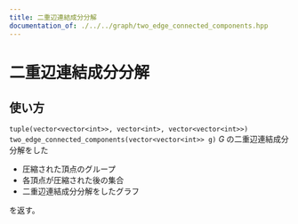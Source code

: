 ```yaml
---
title: 二重辺連結成分分解
documentation_of: ./../../graph/two_edge_connected_components.hpp
---
```


# 二重辺連結成分分解

## 使い方

``tuple(vector<vector<int>>, vector<int>, vector<vector<int>>) two_edge_connected_components(vector<vector<int>> g)`` 
$G$ の二重辺連結成分分解をした

- 圧縮された頂点のグループ
- 各頂点が圧縮された後の集合
- 二重辺連結成分分解をしたグラフ

を返す。
